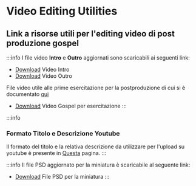 # Video Editing Utilities
## Link a risorse utili per l'editing video di post produzione gospel

:::info
I file video **Intro** e **Outro** aggiornati sono scaricabili ai seguenti link:

- [Download](https://drive.google.com/file/d/17PCYHcMPS_BSZIAjNAyM5fjpmdFJJnxn/view?usp=sharing)  Video Intro
- [Download](https://drive.google.com/file/d/1AS8qJqhJUM9xyVLIp0cesjsp1daMlzC0/view?usp=drive_link)  Video Outro 


File video utile alle prime esercitazione per la postproduzione di cui si è documentato [qui](../PostProduzione/Post%20Produzione.md)
- [Download](https://drive.google.com/file/d/1gRXDwjzvID5XiZttSvftzdnPa-lYDrfu/view?usp=share_link)  Video Gospel per esercitazione 
:::

:::info
### Formato Titolo e Descrizione Youtube
Il formato del titolo e la relativa descrizione da utilizzare per l'upload su youtube è presente in [Questa](../Utilit%C3%A0/Titolo%20e%20Descrizione%20YouTube.md) pagina.
:::

:::info
Il file PSD  aggiornato per la miniatura è scaricabile al seguente link:

- [Download](https://drive.google.com/file/d/1ZcTUWxU5b0jxlZqZ1r2dwqZn7H5vbQW8/view?usp=drive_link)  File PSD per la miniatura
:::
